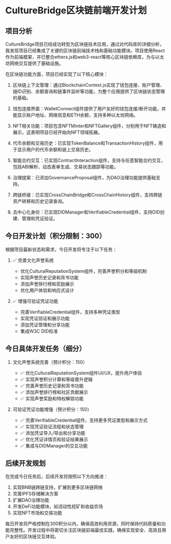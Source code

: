 # CultureBridge区块链前端开发计划

## 项目分析

CultureBridge项目已经成功转型为区块链技术应用，通过对代码库的详细分析，我发现项目已经集成了关键的区块链前端技术栈和基础功能模块。项目使用React作为前端框架，并已整合ethers.js和web3-react等核心区块链依赖库，为与以太坊网络交互提供了基础设施。

在区块链功能方面，项目已经实现了以下核心模块：

1. 区块链上下文管理：通过BlockchainContext.js实现了钱包连接、账户管理、链ID识别、余额查询和链事件监听等功能，为整个应用提供了区块链状态管理的基础。

2. 钱包连接界面：WalletConnect组件提供了用户友好的钱包连接/断开功能，并能显示账户地址、网络信息和ETH余额，支持多种以太坊网络。

3. NFT相关功能：项目包含NFTMinter和NFTGallery组件，分别用于NFT铸造和展示，这表明项目已经开始向NFT领域拓展。

4. 代币余额和交易历史：已实现TokenBalance和TransactionHistory组件，用于显示用户的代币余额和链上交易历史。

5. 智能合约交互：已实现ContractInteraction组件，支持与任意智能合约交互，包括ABI解析、动态表单生成、交易状态跟踪等功能。

6. 治理提案：已添加GovernanceProposal组件，为DAO治理功能提供基础支持。

7. 跨链桥接：已实现CrossChainBridge和CrossChainHistory组件，支持跨链资产转移和历史记录查询。

8. 去中心化身份：已实现DIDManager和VerifiableCredential组件，支持DID创建、管理和凭证验证。

## 今日开发计划（积分限制：300）

根据项目最新状态和需求，今日开发将专注于以下任务：

1. ✅ 完善文化声誉系统
   - 优化CulturalReputationSystem组件，完善声誉积分和等级机制
   - 实现声誉历史记录和背书功能
   - 添加声誉排行榜和奖励展示
   - 优化用户体验和响应式设计

2. ✅ 增强可验证凭证功能
   - 完善VerifiableCredential组件，支持多种凭证类型
   - 实现凭证验证和展示功能
   - 添加凭证管理和分享功能
   - 集成W3C DID标准

## 今日具体开发任务（细分）

1. 文化声誉系统完善（预计积分：150）
   - ✅ 优化CulturalReputationSystem组件UI/UX，提升用户体验
   - ✅ 实现声誉积分计算和等级晋升逻辑
   - ✅ 完善声誉历史记录和背书功能
   - ✅ 添加声誉排行榜和社区贡献展示
   - ✅ 实现声誉奖励和特权解锁功能

2. 可验证凭证功能增强（预计积分：150）
   - ✅ 完善VerifiableCredential组件，支持更多凭证类型和展示方式
   - ✅ 实现凭证验证流程和状态管理
   - ✅ 添加凭证导入/导出和分享功能
   - ✅ 优化凭证详情页和验证结果展示
   - ✅ 集成与DIDManager的交互功能

## 后续开发规划

在完成今日任务后，后续开发将按照以下方向推进：

1. 实现BNB链跨链支持，扩展到更多区块链网络
2. 完善IPFS存储解决方案
3. 扩展DAO治理功能
4. 开发DeFi功能模块，如流动性挖矿和收益农场
5. 实现NFT市场和交易功能

每日开发将严格控制在300积分以内，确保高效利用资源，同时保持代码质量和功能完整性。开发过程中将密切关注区块链前端最佳实践，确保实现安全、高效且用户友好的区块链交互体验。
